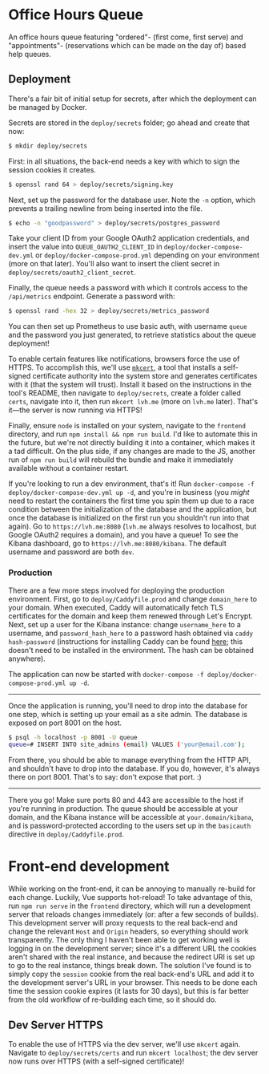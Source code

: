 # Office Hours Queue

An office hours queue featuring "ordered"- (first come, first serve) and "appointments"- (reservations which can be made on the day of) based help queues.

## Deployment

There's a fair bit of initial setup for secrets, after which the deployment can be managed by Docker.

Secrets are stored in the `deploy/secrets` folder; go ahead and create that now:

```sh
$ mkdir deploy/secrets
```

First: in all situations, the back-end needs a key with which to sign the session cookies it creates.

```sh
$ openssl rand 64 > deploy/secrets/signing.key
```

Next, set up the password for the database user. Note the `-n` option, which prevents a trailing newline from being inserted into the file.

```sh
$ echo -n "goodpassword" > deploy/secrets/postgres_password
```

Take your client ID from your Google OAuth2 application credentials, and insert the value into `QUEUE_OAUTH2_CLIENT_ID` in `deploy/docker-compose-dev.yml` or `deploy/docker-compose-prod.yml` depending on your environment (more on that later). You'll also want to insert the client secret in `deploy/secrets/oauth2_client_secret`.

Finally, the queue needs a password with which it controls access to the `/api/metrics` endpoint. Generate a password with:

```sh
$ openssl rand -hex 32 > deploy/secrets/metrics_password
```

You can then set up Prometheus to use basic auth, with username `queue` and the password you just generated, to retrieve statistics about the queue deployment!

To enable certain features like notifications, browsers force the use of HTTPS. To accomplish this, we'll use [`mkcert`](https://github.com/FiloSottile/mkcert), a tool that installs a self-signed certificate authority into the system store and generates certificates with it (that the system will trust). Install it based on the instructions in the tool's README, then navigate to `deploy/secrets`, create a folder called `certs`, navigate into it, then run `mkcert lvh.me` (more on `lvh.me` later). That's it—the server is now running via HTTPS!

Finally, ensure `node` is installed on your system, navigate to the `frontend` directory, and run `npm install && npm run build`. I'd like to automate this in the future, but we're not directly building it into a container, which makes it a tad difficult. On the plus side, if any changes are made to the JS, another run of `npm run build` will rebuild the bundle and make it immediately available without a container restart.

If you're looking to run a dev environment, that's it! Run `docker-compose -f deploy/docker-compose-dev.yml up -d`, and you're in business (you *might* need to restart the containers the first time you spin them up due to a race condition between the initialization of the database and the application, but once the database is initialized on the first run you shouldn't run into that again). Go to `https://lvh.me:8080` (`lvh.me` always resolves to localhost, but Google OAuth2 requires a domain), and you have a queue! To see the Kibana dashboard, go to `https://lvh.me:8080/kibana`. The default username and password are both `dev`.


### Production

There are a few more steps involved for deploying the production environment. First, go to `deploy/Caddyfile.prod` and change `domain_here` to your domain. When executed, Caddy will automatically fetch TLS certificates for the domain and keep them renewed through Let's Encrypt. Next, set up a user for the Kibana instance: change `username_here` to a username, and `password_hash_here` to a password hash obtained via `caddy hash-password` (instructions for installing Caddy can be found [here](https://caddyserver.com/docs/download); this doesn't need to be installed in the environment. The hash can be obtained anywhere).

The application can now be started with `docker-compose -f deploy/docker-compose-prod.yml up -d`.

---

Once the application is running, you'll need to drop into the database for one step, which is setting up your email as a site admin. The database is exposed on port 8001 on the host.

```sh
$ psql -h localhost -p 8001 -U queue
queue=# INSERT INTO site_admins (email) VALUES ('your@email.com');
```

From there, you should be able to manage everything from the HTTP API, and shouldn't have to drop into the database. If you do, however, it's always there on port 8001. That's to say: don't expose that port. :)

---

There you go! Make sure ports 80 and 443 are accessible to the host if you're running in production. The queue should be accessible at your domain, and the Kibana instance will be accessible at `your.domain/kibana`, and is password-protected according to the users set up in the `basicauth` directive in `deploy/Caddyfile.prod`.

# Front-end development

While working on the front-end, it can be annoying to manually re-build for each change. Luckily, Vue supports hot-reload! To take advantage of this, run `npm run serve` in the `frontend` directory, which will run a development server that reloads changes immediately (or: after a few seconds of builds). This development server will proxy requests to the real back-end and change the relevant `Host` and `Origin` headers, so everything should work transparently. The only thing I haven't been able to get working well is logging in on the development server; since it's a different URL the cookies aren't shared with the real instance, and because the redirect URI is set up to go to the real instance, things break down. The solution I've found is to simply copy the `session` cookie from the real back-end's URL and add it to the development server's URL in your browser. This needs to be done each time the session cookie expires (it lasts for 30 days), but this is far better from the old workflow of re-building each time, so it should do.

## Dev Server HTTPS

To enable the use of HTTPS via the dev server, we'll use `mkcert` again. Navigate to `deploy/secrets/certs` and run `mkcert localhost`; the dev server now runs over HTTPS (with a self-signed certificate)!
